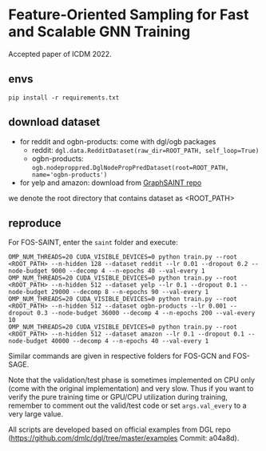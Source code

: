 # Feature-Oriented Sampling for Fast and Scalable GNN Training

Accepted paper of ICDM 2022.

## envs

```
pip install -r requirements.txt
```

## download dataset

* for reddit and ogbn-products: come with dgl/ogb packages
    * reddit: `dgl.data.RedditDataset(raw_dir=ROOT_PATH, self_loop=True)`
    * ogbn-products: `ogb.nodeproppred.DglNodePropPredDataset(root=ROOT_PATH, name='ogbn-products')`
* for yelp and amazon: download from [GraphSAINT repo](https://github.com/GraphSAINT/GraphSAINT)

we denote the root directory that contains dataset as <ROOT_PATH>

## reproduce 


For FOS-SAINT, enter the `saint` folder and execute:
```
OMP_NUM_THREADS=20 CUDA_VISIBLE_DEVICES=0 python train.py --root <ROOT_PATH> --n-hidden 128 --dataset reddit --lr 0.01 --dropout 0.2 --node-budget 9000 --decomp 4 --n-epochs 40 --val-every 1
OMP_NUM_THREADS=20 CUDA_VISIBLE_DEVICES=0 python train.py --root <ROOT_PATH> --n-hidden 512 --dataset yelp --lr 0.1 --dropout 0.1 --node-budget 29000 --decomp 8 --n-epochs 90 --val-every 1
OMP_NUM_THREADS=20 CUDA_VISIBLE_DEVICES=0 python train.py --root <ROOT_PATH> --n-hidden 512 --dataset ogbn-products --lr 0.001 --dropout 0.3 --node-budget 36000 --decomp 4 --n-epochs 200 --val-every 10
OMP_NUM_THREADS=20 CUDA_VISIBLE_DEVICES=0 python train.py --root <ROOT_PATH> --n-hidden 512 --dataset amazon --lr 0.1 --dropout 0.1 --node-budget 40000 --decomp 4 --n-epochs 40 --val-every 1
```

Similar commands are given in respective folders for FOS-GCN and FOS-SAGE.

Note that the validation/test phase is sometimes implemented on CPU only (come with the original implementation) and very slow. Thus if you want to verify the pure training time or GPU/CPU utilization during training, remember to comment out the valid/test code or set `args.val_every` to a very large value.

All scripts are developed based on official examples from DGL repo (https://github.com/dmlc/dgl/tree/master/examples Commit: a04a8d).
